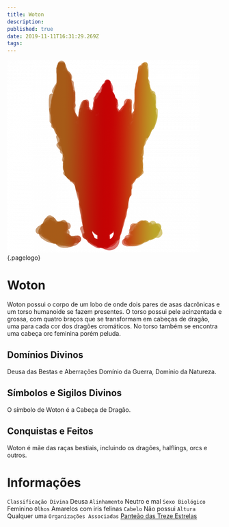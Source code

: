 ```yaml
---
title: Woton
description: 
published: true
date: 2019-11-11T16:31:29.269Z
tags: 
---
```


<!-- SUBTITLE: Deusa das Bestas e Aberrações -->
![711 E 1 F 26 Cb 5991 Ed 6 E 5 F 66 B 2412 Ee 486](/uploads/simbolos-divinos/711-e-1-f-26-cb-5991-ed-6-e-5-f-66-b-2412-ee-486.png "711 E 1 F 26 Cb 5991 Ed 6 E 5 F 66 B 2412 Ee 486"){.pagelogo}

# Woton
Woton possui o corpo de um lobo de onde dois pares de asas dacrônicas e um torso humanoide se fazem presentes. O torso possui pele acinzentada e grossa, com quatro braços que se transformam em cabeças de dragão, uma para cada cor dos dragões cromáticos. No torso também se encontra uma cabeça orc feminina porém peluda.

## Domínios Divinos
Deusa das Bestas e Aberrações Domínio da Guerra, Domínio da Natureza.

## Símbolos e Sigilos Divinos
O símbolo de Woton é a Cabeça de Dragão.

## Conquistas e Feitos
Woton é mãe das raças bestiais, incluindo os dragões, halflings, orcs e outros.

# Informações
`Classificação Divina` Deusa
`Alinhamento` Neutro e mal 
`Sexo Biológico` Feminino
`Olhos` Amarelos com iris felinas
`Cabelo` Não possui
`Altura` Qualquer uma 
`Organizações Associadas` [Panteão das Treze Estrelas](http://localhost/divindades/panteao-das-treze-estrelas#panteao-das-treze-estrelas)

